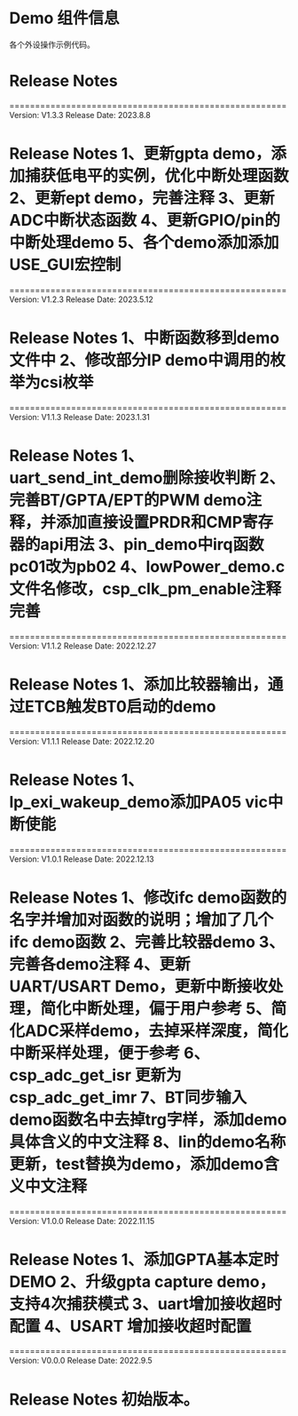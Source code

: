 # Demo 组件信息
各个外设操作示例代码。

# Release Notes
======================================================
Version: V1.3.3
Release Date: 2023.8.8

Release Notes
1、更新gpta demo，添加捕获低电平的实例，优化中断处理函数
2、更新ept demo，完善注释
3、更新ADC中断状态函数
4、更新GPIO/pin的中断处理demo
5、各个demo添加添加USE_GUI宏控制
======================================================

======================================================
Version: V1.2.3
Release Date: 2023.5.12

Release Notes
1、中断函数移到demo文件中
2、修改部分IP demo中调用的枚举为csi枚举
======================================================

======================================================
Version: V1.1.3
Release Date: 2023.1.31

Release Notes
1、uart_send_int_demo删除接收判断
2、完善BT/GPTA/EPT的PWM demo注释，并添加直接设置PRDR和CMP寄存器的api用法
3、pin_demo中irq函数pc01改为pb02
4、lowPower_demo.c文件名修改，csp_clk_pm_enable注释完善
======================================================

======================================================
Version: V1.1.2
Release Date: 2022.12.27

Release Notes
1、添加比较器输出，通过ETCB触发BT0启动的demo
======================================================

======================================================
Version: V1.1.1
Release Date: 2022.12.20

Release Notes
1、lp_exi_wakeup_demo添加PA05 vic中断使能
======================================================

======================================================
Version: V1.0.1
Release Date: 2022.12.13

Release Notes
1、修改ifc demo函数的名字并增加对函数的说明；增加了几个ifc demo函数
2、完善比较器demo
3、完善各demo注释
4、更新UART/USART Demo，更新中断接收处理，简化中断处理，偏于用户参考
5、简化ADC采样demo，去掉采样深度，简化中断采样处理，便于参考
6、csp_adc_get_isr 更新为csp_adc_get_imr
7、BT同步输入demo函数名中去掉trg字样，添加demo具体含义的中文注释
8、lin的demo名称更新，test替换为demo，添加demo含义中文注释
======================================================

======================================================
Version: V1.0.0
Release Date: 2022.11.15

Release Notes
1、添加GPTA基本定时DEMO
2、升级gpta capture demo，支持4次捕获模式
3、uart增加接收超时配置
4、USART 增加接收超时配置
======================================================

======================================================
Version: V0.0.0
Release Date: 2022.9.5

Release Notes
初始版本。
======================================================
